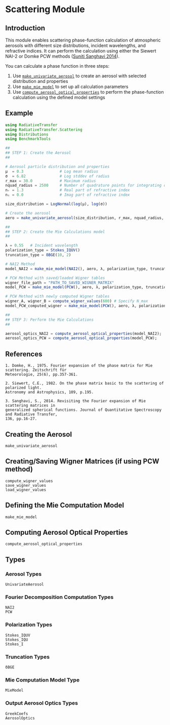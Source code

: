 # Scattering Module

## Introduction

This module enables scattering phase-function calculation of atmospheric aerosols with different size distributions, incident wavelengths, and refractive indices. It can perform the calculation using either the Siewert NAI-2 or Domke PCW methods ([Suniti Sanghavi 2014](https://www.sciencedirect.com/science/article/pii/S0022407313004962)). 

You can calculate a phase function in three steps: 

1. Use [`make_univariate_aerosol`](@ref) to create an aerosol with selected distribution and properties
2. Use [`make_mie_model`](@ref) to set up all calculation parameters
3. Use [`compute_aerosol_optical_properties`](@ref) to perform the phase-function calculation using the defined model settings

## Example

```julia
using RadiativeTransfer
using RadiativeTransfer.Scattering
using Distributions
using BenchmarkTools

## 
## STEP 1: Create the Aerosol
## 

# Aerosol particle distribution and properties 
μ  = 0.3                # Log mean radius
σ  = 6.82               # Log stddev of radius
r_max = 30.0            # Maximum radius
nquad_radius = 2500     # Number of quadrature points for integrating of size dist.
nᵣ = 1.3                # Real part of refractive index
nᵢ = 0.0                # Imag part of refractive index

size_distribution = LogNormal(log(μ), log(σ))

# Create the aerosol
aero = make_univariate_aerosol(size_distribution, r_max, nquad_radius, nᵣ, nᵢ)

## 
## STEP 2: Create the Mie Calculations model
## 

λ = 0.55   # Incident wavelength
polarization_type = Stokes_IQUV()
truncation_type = δBGE(10, 2)

# NAI2 Method
model_NAI2 = make_mie_model(NAI2(), aero, λ, polarization_type, truncation_type)

# PCW Method with saved/loaded Wigner tables
wigner_file_path = "PATH_TO_SAVED_WIGNER_MATRIX"
model_PCW = make_mie_model(PCW(), aero, λ, polarization_type, truncation_type, wigner_file_path)

# PCW Method with newly computed Wigner tables
wigner_A, wigner_B = compute_wigner_values(600) # Specify N_max
model_PCW_computed_wigner = make_mie_model(PCW(), aero, λ, polarization_type, truncation_type, wigner_A, wigner_B)

## 
## STEP 3: Perform the Mie Calculations
## 

aerosol_optics_NAI2 = compute_aerosol_optical_properties(model_NAI2);
aerosol_optics_PCW = compute_aerosol_optical_properties(model_PCW);

```

## References 
```
1. Domke, H., 1975. Fourier expansion of the phase matrix for Mie scattering. Zeitschrift für 
Meteorologie, 25(6), pp.357-361.

2. Siewert, C.E., 1982. On the phase matrix basic to the scattering of polarized light. 
Astronomy and Astrophysics, 109, p.195.

3. Sanghavi, S., 2014. Revisiting the Fourier expansion of Mie scattering matrices in 
generalized spherical functions. Journal of Quantitative Spectroscopy and Radiative Transfer, 
136, pp.16-27.
```
## Creating the Aerosol

```@docs
make_univariate_aerosol
```

## Creating/Saving Wigner Matrices (if using PCW method)

```@docs
compute_wigner_values
save_wigner_values
load_wigner_values
```

## Defining the Mie Computation Model

```@docs
make_mie_model
```

## Computing Aerosol Optical Properties

```@docs
compute_aerosol_optical_properties
```

## Types

### Aerosol Types

```@docs
UnivariateAerosol
```

### Fourier Decomposition Computation Types

```@docs
NAI2
PCW
```

### Polarization Types 

```@docs
Stokes_IQUV
Stokes_IQU
Stokes_I
```

### Truncation Types 

```@docs
δBGE
```

### Mie Computation Model Type

```@docs
MieModel
```

### Output Aerosol Optics Types 

```@docs
GreekCoefs
AerosolOptics
```